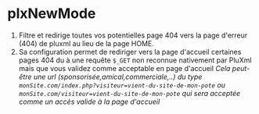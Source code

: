 # plxNewMode

   1.  Filtre et redirige toutes vos potentielles page 404 vers la page d'erreur (404) de pluxml au lieu de la page HOME.
   2. Sa configuration permet de rediriger vers la page d'accueil certaines pages 404  du à une requête `$_GET` non reconnue nativement par PluXml mais que vous validez comme acceptable en page d'accueil  _Cela peut-être une url (sponsorisée,amical,commerciale,..) du type `monSite.com/index.php?visiteur=vient-du-site-de-mon-pote` ou `monSite.com/visiteur=vient-du-site-de-mon-pote` qui sera acceptée comme un accès valide à la page d'accueil_

